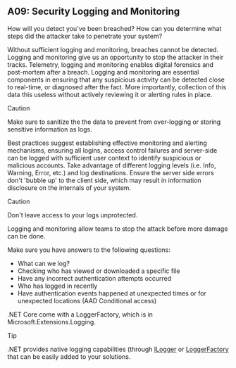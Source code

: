 ## A09: Security Logging and Monitoring

How will you detect you've been breached?
How can you determine what steps did the attacker take to penetrate your system?

Without sufficient logging and monitoring, breaches cannot be detected.
Logging and monitoring give us an opportunity to stop the attacker in their tracks. Telemetry, logging and monitoring enables digital forensics and post-mortem after a breach. Logging and monitoring are essential components in ensuring that any suspicious activity can be detected close to real-time, or diagnosed after the fact.
More importantly, collection of this data this useless without actively reviewing it or alerting rules in place.

> [!CAUTION]
> Make sure to sanitize the the data to prevent from over-logging or storing  sensitive information as logs.

Best practices suggest establishing effective monitoring and alerting mechanisms, ensuring all logins, access control failures and server-side can be logged with sufficient user context to identify suspicious or malicious accounts. Take advantage of different logging levels (i.e. Info, Warning, Error, etc.) and log destinations. Ensure the server side errors don't 'bubble up' to the client side, which may result in information disclosure on the internals of your system.

> [!CAUTION]
> Don't leave access to your logs unprotected.

Logging and monitoring allow teams to stop the attack before more damage can be done.

Make sure you have answers to the following questions:

* What can we log?
* Checking who has viewed or downloaded a specific file
* Have any incorrect authentication attempts occurred
* Who has logged in recently
* Have authentication events happened at unexpected times or for unexpected locations (AAD Conditional access)

.NET Core come with a LoggerFactory, which is in Microsoft.Extensions.Logging.

> [!TIP]
> .NET provides native logging capabilities (through [ILogger](/dotnet/api/microsoft.extensions.logging.ilogger) or [LoggerFactory](/dotnet/api/microsoft.extensions.logging.loggerfactory) that can be easily added to your solutions.
